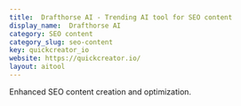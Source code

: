 ```yaml
---
title:  Drafthorse AI - Trending AI tool for SEO content
display_name:  Drafthorse AI
category: SEO content
category_slug: seo-content
key: quickcreator_io
website: https://quickcreator.io/
layout: aitool
---
```


Enhanced SEO content creation and optimization.
